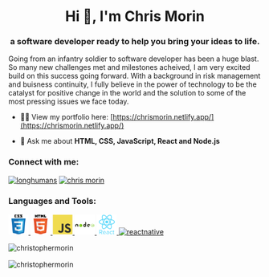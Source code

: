 <h1 align="center">Hi 👋, I'm Chris Morin</h1>
<h3 align="center">a software developer ready to help you bring your ideas to life.</h3>


<p>Going from an infantry soldier to software developer has been a huge blast. So many new challenges met and milestones acheived, I am very excited build on this success going forward. With a background in risk management and buisness continuity, I fully believe in the power of technology to be the catalyst for positive change in the world and the solution to some of the most pressing issues we face today.</p>

- 👨‍💻 View my portfolio here: [https://chrismorin.netlify.app/](https://chrismorin.netlify.app/)

- 💬 Ask me about **HTML, CSS, JavaScript, React and Node.js**



<h3 align="left">Connect with me:</h3>
<p align="left">
<a href="https://twitter.com/longhumans" target="blank"><img align="center" src="https://raw.githubusercontent.com/rahuldkjain/github-profile-readme-generator/master/src/images/icons/Social/twitter.svg" alt="longhumans" height="30" width="40" /></a>
<a href="https://linkedin.com/in/chris morin" target="blank"><img align="center" src="https://raw.githubusercontent.com/rahuldkjain/github-profile-readme-generator/master/src/images/icons/Social/linked-in-alt.svg" alt="chris morin" height="30" width="40" /></a>
</p>

<h3 align="left">Languages and Tools:</h3>
<p align="left"> <a href="https://www.w3schools.com/css/" target="_blank" rel="noreferrer"> <img src="https://raw.githubusercontent.com/devicons/devicon/master/icons/css3/css3-original-wordmark.svg" alt="css3" width="40" height="40"/> </a> <a href="https://www.w3.org/html/" target="_blank" rel="noreferrer"> <img src="https://raw.githubusercontent.com/devicons/devicon/master/icons/html5/html5-original-wordmark.svg" alt="html5" width="40" height="40"/> </a> <a href="https://developer.mozilla.org/en-US/docs/Web/JavaScript" target="_blank" rel="noreferrer"> <img src="https://raw.githubusercontent.com/devicons/devicon/master/icons/javascript/javascript-original.svg" alt="javascript" width="40" height="40"/> </a> <a href="https://nodejs.org" target="_blank" rel="noreferrer"> <img src="https://raw.githubusercontent.com/devicons/devicon/master/icons/nodejs/nodejs-original-wordmark.svg" alt="nodejs" width="40" height="40"/> </a> <a href="https://reactjs.org/" target="_blank" rel="noreferrer"> <img src="https://raw.githubusercontent.com/devicons/devicon/master/icons/react/react-original-wordmark.svg" alt="react" width="40" height="40"/> </a> <a href="https://reactnative.dev/" target="_blank" rel="noreferrer"> <img src="https://reactnative.dev/img/header_logo.svg" alt="reactnative" width="40" height="40"/> </a> </p>

<p><img align="center" src="https://github-readme-stats.vercel.app/api/top-langs?username=christophermorin&show_icons=true&locale=en&layout=compact" alt="christophermorin" /></p>

<p><img align="center" src="https://github-readme-streak-stats.herokuapp.com/?user=christophermorin&" alt="christophermorin" /></p>
